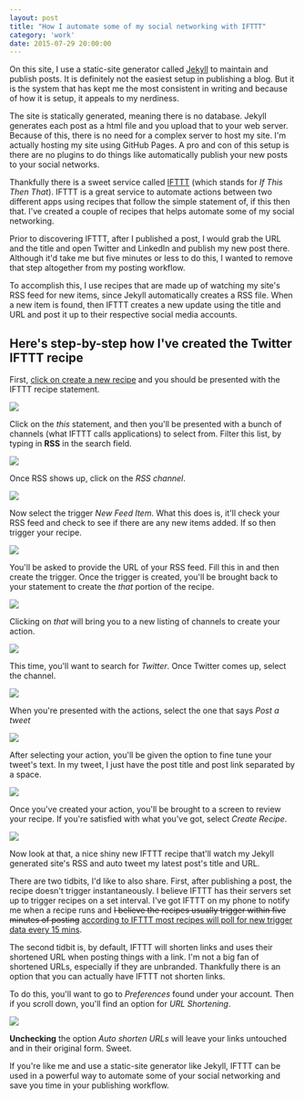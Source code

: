 ```yaml
---
layout: post
title: "How I automate some of my social networking with IFTTT"
category: 'work'
date: 2015-07-29 20:00:00
---
```


On this site, I use a static-site generator called [Jekyll](http://jekyllrb.com/) to maintain and publish posts. It is definitely not the easiest setup in publishing a blog. But it is the system that has kept me the most consistent in writing and because of how it is setup, it appeals to my nerdiness.

The site is statically generated, meaning there is no database. Jekyll generates each post as a html file and you upload that to your web server. Because of this, there is no need for a complex server to host my site. I'm actually hosting my site using GitHub Pages. A pro and con of this setup is there are no plugins to do things like automatically publish your new posts to your social networks.

Thankfully there is a sweet service called [IFTTT](https://ifttt.com/) (which stands for *If This Then That*). IFTTT is a great service to automate actions between two different apps using recipes that follow the simple statement of, if this then that. I've created a couple of recipes that helps automate some of my social networking.

<!--more-->

Prior to discovering IFTTT, after I published a post, I would grab the URL and the title and open Twitter and LinkedIn and publish my new post there. Although it'd take me but five minutes or less to do this, I wanted to remove that step altogether from my posting workflow.

To accomplish this, I use recipes that are made up of watching my site's RSS feed for new items, since Jekyll automatically creates a RSS file. When a new item is found, then IFTTT creates a new update using the title and URL and post it up to their respective social media accounts.

## Here's step-by-step how I've created the Twitter IFTTT recipe

First, [click on create a new recipe](https://ifttt.com/myrecipes/personal/new) and you should be presented with the IFTTT recipe statement.

![](http://i.michaelsoolee.com/20150729-ifttt-01.png)

Click on the *this* statement, and then you'll be presented with a bunch of channels (what IFTTT calls applications) to select from. Filter this list, by typing in **RSS** in the search field.

![](http://i.michaelsoolee.com/20150729-ifttt-02.png)

Once RSS shows up, click on the *RSS channel*.

![](http://i.michaelsoolee.com/20150729-ifttt-03.png)

Now select the trigger *New Feed Item*. What this does is, it'll check your RSS feed and check to see if there are any new items added. If so then trigger your recipe.

![](http://i.michaelsoolee.com/20150729-ifttt-04.png)

You'll be asked to provide the URL of your RSS feed. Fill this in and then create the trigger. Once the trigger is created, you'll be brought back to your statement to create the *that* portion of the recipe.

![](http://i.michaelsoolee.com/20150729-ifttt-05.png)

Clicking on *that* will bring you to a new listing of channels to create your action.

![](http://i.michaelsoolee.com/20150729-ifttt-06.png)

This time, you'll want to search for *Twitter*. Once Twitter comes up, select the channel.

![](http://i.michaelsoolee.com/20150729-ifttt-07.png)

When you're presented with the actions, select the one that says *Post a tweet*

![](http://i.michaelsoolee.com/20150729-ifttt-08.png)

After selecting your action, you'll be given the option to fine tune your tweet's text. In my tweet, I just have the post title and post link separated by a space.

![](http://i.michaelsoolee.com/20150729-ifttt-09.png)

Once you've created your action, you'll be brought to a screen to review your recipe. If you're satisfied with what you've got, select *Create Recipe*.

![](http://i.michaelsoolee.com/20150729-ifttt-10.png)

Now look at that, a nice shiny new IFTTT recipe that'll watch my Jekyll generated site's RSS and auto tweet my latest post's title and URL.

There are two tidbits, I'd like to also share. First, after publishing a post, the recipe doesn't trigger instantaneously. I believe IFTTT has their servers set up to trigger recipes on a set interval. I've got IFTTT on my phone to notify me when a recipe runs and <del>I believe the recipes usually trigger within five minutes of posting</del> <ins>according to IFTTT most recipes will poll for [new trigger data every 15 mins](https://ifttt.com/wtf)</ins>.

The second tidbit is, by default, IFTTT will shorten links and uses their shortened URL when posting things with a link. I'm not a big fan of shortened URLs, especially if they are unbranded. Thankfully there is an option that you can actually have IFTTT not shorten links.

To do this, you'll want to go to *Preferences* found under your account. Then if you scroll down, you'll find an option for *URL Shortening*.

![](http://i.michaelsoolee.com/20150729-ifttt-11.png)

**Unchecking** the option *Auto shorten URLs* will leave your links untouched and in their original form. Sweet.

If you're like me and use a static-site generator like Jekyll, IFTTT can be used in a powerful way to automate some of your social networking and save you time in your publishing workflow.
